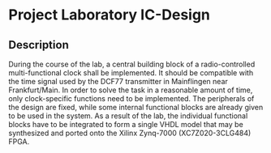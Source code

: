 # Project Laboratory IC-Design

## Description

During the course of the lab, a central building block of a radio-controlled multi-functional clock
shall be implemented. It should be compatible with the time signal used by the DCF77 transmitter
in Mainflingen near Frankfurt/Main. In order to solve the task in a reasonable amount of time, only
clock-specific functions need to be implemented. The peripherals of the design are fixed, while some internal functional blocks are already given to be used in
the system.
As a result of the lab, the individual functional blocks have to be integrated to form a single VHDL
model that may be synthesized and ported onto the Xilinx Zynq-7000 (XC7Z020-3CLG484)
FPGA.
